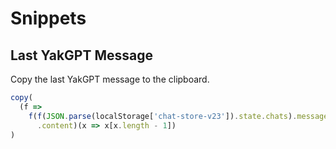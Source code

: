 # Snippets

## Last YakGPT Message

Copy the last YakGPT message to the clipboard.

```js
copy(
  (f =>
    f(f(JSON.parse(localStorage['chat-store-v23']).state.chats).messages)
      .content)(x => x[x.length - 1])
)
```
